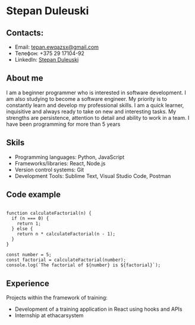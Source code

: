 # Stepan Duleuski

## Contacts:
- Email: tepan.ewqazsx@gmail.com
- Телефон: +375 29 17104-92
- LinkedIn: [Stepan Duleuski](https://www.linkedin.com/in/stepan-dylevski-36ab232b9/)

## About me
I am a beginner programmer who is interested in software development. I am also studying to become a software engineer. My priority is to constantly learn and develop my professional skills. I am a quick learner, inquisitive and always ready to take on new and interesting tasks. My strengths are persistence, attention to detail and ability to work in a team. I have been programming for more than 5 years

## Skils
- Programming languages: Python, JavaScript
- Frameworks/libraries: React, Node.js
- Version control systems: Git
- Development Tools: Sublime Text, Visual Studio Code, Postman

## Code example
```

function calculateFactorial(n) {
  if (n === 0) {
    return 1;
  } else {
    return n * calculateFactorial(n - 1);
  }
}

const number = 5;
const factorial = calculateFactorial(number);
console.log(`The factorial of ${number} is ${factorial}`);
```

## Experience
Projects within the framework of training:
- Development of a training application in React using hooks and APIs
- Internship at ethacarsystem